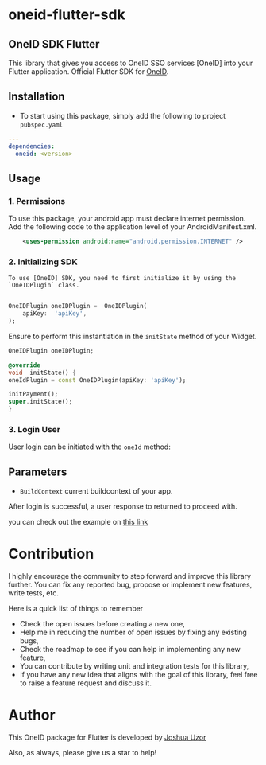 # oneid-flutter-sdk

## OneID SDK Flutter

This library that gives you access to OneID SSO services [OneID] into your Flutter application. Official Flutter SDK for [OneID](https://oneidtech.com).

## Installation

- To start using this package, simply add the following to project `pubspec.yaml`

```yaml
---
dependencies:
  oneid: <version>
```

## Usage

### 1. Permissions

To use this package, your android app must declare internet permission. Add the following code to the application level of your AndroidManifest.xml.

```xml
	<uses-permission android:name="android.permission.INTERNET" />
```

### 2. Initializing SDK

    To use [OneID] SDK, you need to first initialize it by using the `OneIDPlugin` class.

```dart

OneIDPlugin oneIDPlugin =  OneIDPlugin(
    apiKey:  'apiKey',
);

```

Ensure to perform this instantiation in the `initState` method of your Widget.

```dart
OneIDPlugin oneIDPlugin;

@override
void  initState() {
oneIdPlugin = const OneIDPlugin(apiKey: 'apiKey');

initPayment();
super.initState();
}
```

### 3. Login User

User login can be initiated with the `oneId` method:

## Parameters

- `BuildContext` current buildcontext of your app.

After login is successful, a user response to returned to proceed with.

you can check out the example on [this link](https://github.com/charlesarchibong/flutter_credo/tree/dev/example)

# Contribution

I highly encourage the community to step forward and improve this
library further. You can fix any reported bug, propose or implement new
features, write tests, etc.

Here is a quick list of things to remember

- Check the open issues before creating a new one,
- Help me in reducing the number of open issues by fixing any existing
  bugs,
- Check the roadmap to see if you can help in implementing any new
  feature,
- You can contribute by writing unit and integration tests for this
  library,
- If you have any new idea that aligns with the goal of this library,
  feel free to raise a feature request and discuss it.

# Author

This OneID package for Flutter is developed by [Joshua Uzor](https://github.com/Joshuauzor)

Also, as always, please give us a star to help!
